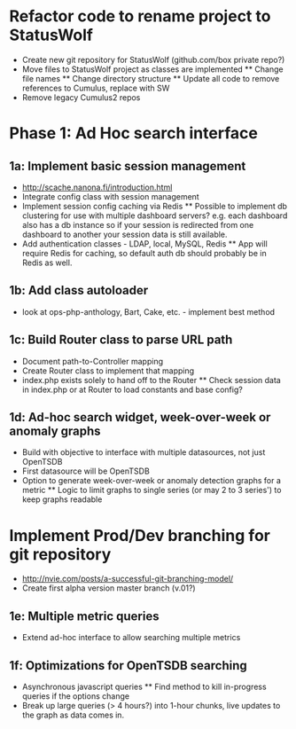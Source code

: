 # Refactor code to rename project to StatusWolf

* Create new git repository for StatusWolf (github.com/box private repo?)
* Move files to StatusWolf project as classes are implemented
** Change file names
** Change directory structure
** Update all code to remove references to Cumulus, replace with SW
* Remove legacy Cumulus2 repos

# Phase 1: Ad Hoc search interface

## 1a: Implement basic session management

* http://scache.nanona.fi/introduction.html
* Integrate config class with session management
* Implement session config caching via Redis
** Possible to implement db clustering for use with multiple dashboard servers? e.g. each dashboard also has a
   db instance so if your session is redirected from one dashboard to another your session data is still
   available.
* Add authentication classes - LDAP, local, MySQL, Redis
** App will require Redis for caching, so default auth db should probably be in Redis as well.

## 1b: Add class autoloader

* look at ops-php-anthology, Bart, Cake, etc. - implement best method

## 1c: Build Router class to parse URL path

* Document path-to-Controller mapping
* Create Router class to implement that mapping
* index.php exists solely to hand off to the Router
** Check session data in index.php or at Router to load constants and base config?

## 1d: Ad-hoc search widget, week-over-week or anomaly graphs

* Build with objective to interface with multiple datasources, not just OpenTSDB
* First datasource will be OpenTSDB
* Option to generate week-over-week or anomaly detection graphs for a metric
** Logic to limit graphs to single series (or may 2 to 3 series') to keep graphs
   readable

# Implement Prod/Dev branching for git repository

* http://nvie.com/posts/a-successful-git-branching-model/
* Create first alpha version master branch (v.01?)

## 1e: Multiple metric queries

* Extend ad-hoc interface to allow searching multiple metrics

## 1f: Optimizations for OpenTSDB searching

* Asynchronous javascript queries
** Find method to kill in-progress queries if the options change
* Break up large queries (> 4 hours?) into 1-hour chunks, live updates to the
  graph as data comes in.
